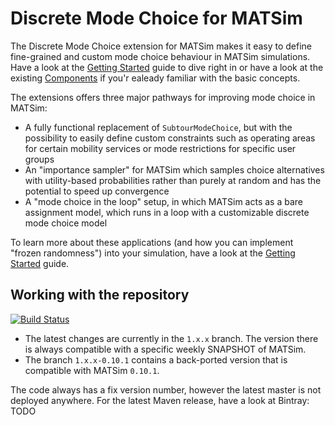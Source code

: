 # Discrete Mode Choice for MATSim

The Discrete Mode Choice extension for MATSim makes it easy to define fine-grained and custom mode choice behaviour in MATSim simulations. Have a look at the [Getting Started](docs/GettingStarted.md) guide to dive right in or have a look at the existing [Components](docs/Components.md) if you'r ealeady familiar with the basic concepts.

The extensions offers three major pathways for improving mode choice in MATSim:

- A fully functional replacement of `SubtourModeChoice`, but with the possibility to easily define custom constraints such as operating areas for certain mobility services or mode restrictions for specific user groups
- An "importance sampler" for MATSim which samples choice alternatives with utility-based probabilities rather than purely at random and has the potential to speed up convergence
- A "mode choice in the loop" setup, in which MATSim acts as a bare assignment model, which runs in a loop with a customizable discrete mode choice model

To learn more about these applications (and how you can implement "frozen randomness") into your simulation, have a look at the [Getting Started](docs/GettingStarted.md) guide.

## Working with the repository

[![Build Status](https://travis-ci.org/matsim-eth/av.png)](https://travis-ci.org/matsim-eth/mode_choice)

- The latest changes are currently in the `1.x.x` branch. The version there is always compatible with a specific weekly SNAPSHOT of MATSim.
- The branch `1.x.x-0.10.1` contains a back-ported version that is compatible with MATSim `0.10.1`.

The code always has a fix version number, however the latest master is not deployed anywhere. For the latest Maven release, have a look at Bintray: TODO
 